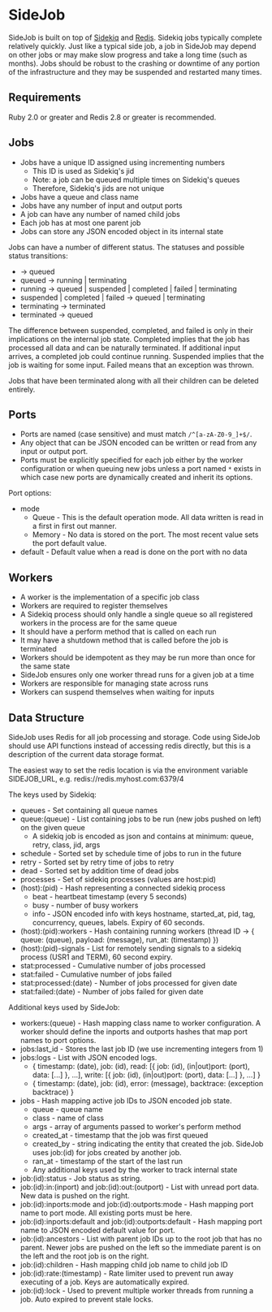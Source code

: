SideJob
=======

SideJob is built on top of [Sidekiq](https://github.com/mperham/sidekiq) and [Redis](http://redis.io/). Sidekiq jobs typically
complete relatively quickly. Just like a typical side job, a job in SideJob may depend on other jobs or may make slow progress
and take a long time (such as months). Jobs should be robust to the crashing or downtime of any portion of the infrastructure
and they may be suspended and restarted many times.

Requirements
------------

Ruby 2.0 or greater and Redis 2.8 or greater is recommended.

Jobs
----

* Jobs have a unique ID assigned using incrementing numbers
    * This ID is used as Sidekiq's jid
    * Note: a job can be queued multiple times on Sidekiq's queues
    * Therefore, Sidekiq's jids are not unique
* Jobs have a queue and class name
* Jobs have any number of input and output ports
* A job can have any number of named child jobs
* Each job has at most one parent job
* Jobs can store any JSON encoded object in its internal state

Jobs can have a number of different status. The statuses and possible status transitions:

* -> queued
* queued -> running | terminating
* running -> queued | suspended | completed | failed | terminating
* suspended | completed | failed -> queued | terminating
* terminating -> terminated
* terminated -> queued

The difference between suspended, completed, and failed is only in their implications on the internal job state. Completed
implies that the job has processed all data and can be naturally terminated. If additional input arrives, a completed job
could continue running. Suspended implies that the job is waiting for some input. Failed means that an exception was thrown.

Jobs that have been terminated along with all their children can be deleted entirely.

Ports
-----

* Ports are named (case sensitive) and must match `/^[a-zA-Z0-9_]+$/`.
* Any object that can be JSON encoded can be written or read from any input or output port.
* Ports must be explicitly specified for each job either by the worker configuration or when queuing new jobs unless
  a port named `*` exists in which case new ports are dynamically created and inherit its options.

Port options:

* mode
    * Queue - This is the default operation mode. All data written is read in a first in first out manner.
    * Memory - No data is stored on the port. The most recent value sets the port default value.
* default - Default value when a read is done on the port with no data

Workers
-------

* A worker is the implementation of a specific job class
* Workers are required to register themselves
* A Sidekiq process should only handle a single queue so all registered workers in the process are for the same queue
* It should have a perform method that is called on each run
* It may have a shutdown method that is called before the job is terminated
* Workers should be idempotent as they may be run more than once for the same state
* SideJob ensures only one worker thread runs for a given job at a time
* Workers are responsible for managing state across runs
* Workers can suspend themselves when waiting for inputs

Data Structure
--------------

SideJob uses Redis for all job processing and storage. Code using SideJob should use API functions instead of accessing
redis directly, but this is a description of the current data storage format.

The easiest way to set the redis location is via the environment variable SIDEJOB_URL, e.g. redis://redis.myhost.com:6379/4

The keys used by Sidekiq:

* queues - Set containing all queue names
* queue:(queue) - List containing jobs to be run (new jobs pushed on left) on the given queue
    * A sidekiq job is encoded as json and contains at minimum: queue, retry, class, jid, args
* schedule - Sorted set by schedule time of jobs to run in the future
* retry - Sorted set by retry time of jobs to retry
* dead - Sorted set by addition time of dead jobs
* processes - Set of sidekiq processes (values are host:pid)
* (host):(pid) - Hash representing a connected sidekiq process
    * beat - heartbeat timestamp (every 5 seconds)
    * busy - number of busy workers
    * info - JSON encoded info with keys hostname, started_at, pid, tag, concurrency, queues, labels. Expiry of 60 seconds.
* (host):(pid):workers - Hash containing running workers (thread ID -> { queue: (queue), payload: (message), run_at: (timestamp) })
* (host):(pid)-signals - List for remotely sending signals to a sidekiq process (USR1 and TERM), 60 second expiry.
* stat:processed - Cumulative number of jobs processed
* stat:failed - Cumulative number of jobs failed
* stat:processed:(date) - Number of jobs processed for given date
* stat:failed:(date) - Number of jobs failed for given date

Additional keys used by SideJob:

* workers:(queue) - Hash mapping class name to worker configuration. A worker should define
  the inports and outports hashes that map port names to port options.
* jobs:last_id - Stores the last job ID (we use incrementing integers from 1)
* jobs:logs - List with JSON encoded logs.
    * { timestamp: (date), job: (id), read: [{ job: (id), (in|out)port: (port), data: [...] }, ...], write: [{ job: (id), (in|out)port: (port), data: [...] }, ...] }
    * { timestamp: (date), job: (id), error: (message), backtrace: (exception backtrace) }
* jobs - Hash mapping active job IDs to JSON encoded job state.
    * queue - queue name
    * class - name of class
    * args - array of arguments passed to worker's perform method
    * created_at - timestamp that the job was first queued
    * created_by - string indicating the entity that created the job. SideJob uses job:(id) for jobs created by another job.
    * ran_at - timestamp of the start of the last run
    * Any additional keys used by the worker to track internal state
* job:(id):status - Job status as string.
* job:(id):in:(inport) and job:(id):out:(outport) - List with unread port data. New data is pushed on the right.
* job:(id):inports:mode and job:(id):outports:mode - Hash mapping port name to port mode. All existing ports must be here.
* job:(id):inports:default and job:(id):outports:default - Hash mapping port name to JSON encoded default value for port.
* job:(id):ancestors - List with parent job IDs up to the root job that has no parent.
    Newer jobs are pushed on the left so the immediate parent is on the left and the root job is on the right.
* job:(id):children - Hash mapping child job name to child job ID
* job:(id):rate:(timestamp) - Rate limiter used to prevent run away executing of a job.
    Keys are automatically expired.
* job:(id):lock - Used to prevent multiple worker threads from running a job.
    Auto expired to prevent stale locks.
